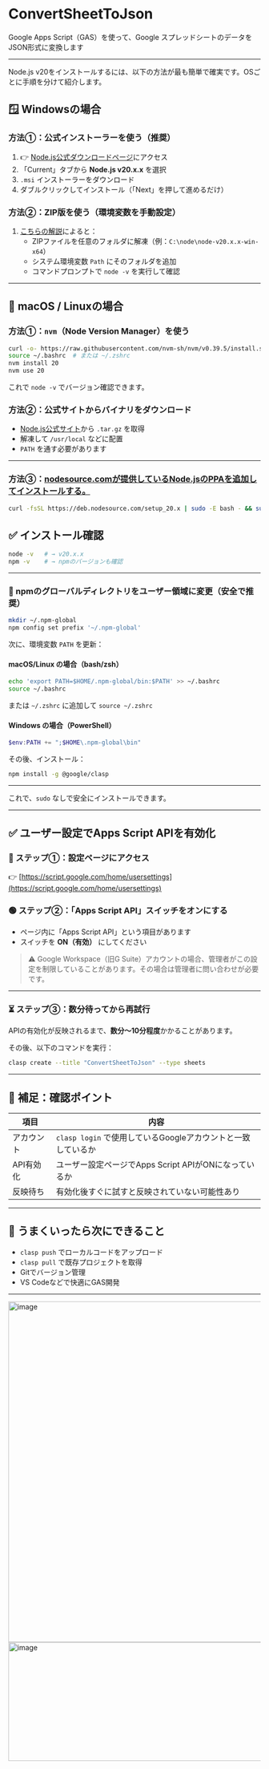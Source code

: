# ConvertSheetToJson

Google Apps Script（GAS）を使って、Google スプレッドシートのデータをJSON形式に変換します

---

Node.js v20をインストールするには、以下の方法が最も簡単で確実です。OSごとに手順を分けて紹介します。


## 🪟 Windowsの場合

### 方法①：公式インストーラーを使う（推奨）

1. 👉 [Node.js公式ダウンロードページ](https://nodejs.org/en/download)にアクセス
2. 「Current」タブから **Node.js v20.x.x** を選択
3. `.msi` インストーラーをダウンロード
4. ダブルクリックしてインストール（「Next」を押して進めるだけ）

### 方法②：ZIP版を使う（環境変数を手動設定）

1. [こちらの解説](https://www.flavor-of-life.com/entry/how_to_nodejs18_20_zip_install)によると：
   - ZIPファイルを任意のフォルダに解凍（例：`C:\node\node-v20.x.x-win-x64`）
   - システム環境変数 `Path` にそのフォルダを追加
   - コマンドプロンプトで `node -v` を実行して確認

---

## 🐧 macOS / Linuxの場合

### 方法①：`nvm`（Node Version Manager）を使う

```bash
curl -o- https://raw.githubusercontent.com/nvm-sh/nvm/v0.39.5/install.sh | bash
source ~/.bashrc  # または ~/.zshrc
nvm install 20
nvm use 20
```

これで `node -v` でバージョン確認できます。

### 方法②：公式サイトからバイナリをダウンロード

- [Node.js公式サイト](https://nodejs.org/en/download)から `.tar.gz` を取得
- 解凍して `/usr/local` などに配置
- `PATH` を通す必要があります

---

### 方法③：[nodesource.comが提供しているNode.jsのPPAを追加してインストールする。 ](https://redj.hatenablog.com/entry/2024/02/20/011007)

```bash
curl -fsSL https://deb.nodesource.com/setup_20.x | sudo -E bash - && sudo apt-get install -y nodejs
```

## ✅ インストール確認

```bash
node -v   # → v20.x.x
npm -v    # → npmのバージョンも確認
```

---


### 🥈 npmのグローバルディレクトリをユーザー領域に変更（安全で推奨）

```bash
mkdir ~/.npm-global
npm config set prefix '~/.npm-global'
```

次に、環境変数 `PATH` を更新：

#### macOS/Linux の場合（bash/zsh）

```bash
echo 'export PATH=$HOME/.npm-global/bin:$PATH' >> ~/.bashrc
source ~/.bashrc
```

または `~/.zshrc` に追加して `source ~/.zshrc`

#### Windows の場合（PowerShell）

```powershell
$env:PATH += ";$HOME\.npm-global\bin"
```

その後、インストール：

```bash
npm install -g @google/clasp
```

---


これで、`sudo` なしで安全にインストールできます。

---



## ✅ ユーザー設定でApps Script APIを有効化

### 🔧 ステップ①：設定ページにアクセス

👉 [https://script.google.com/home/usersettings](https://script.google.com/home/usersettings)

### 🟢 ステップ②：「Apps Script API」スイッチをオンにする

- ページ内に「Apps Script API」という項目があります
- スイッチを **ON（有効）** にしてください

> ⚠️ Google Workspace（旧G Suite）アカウントの場合、管理者がこの設定を制限していることがあります。その場合は管理者に問い合わせが必要です。

---

### ⏳ ステップ③：数分待ってから再試行

APIの有効化が反映されるまで、**数分〜10分程度**かかることがあります。

その後、以下のコマンドを実行：

```bash
clasp create --title "ConvertSheetToJson" --type sheets
```

---

## 🧭 補足：確認ポイント

| 項目 | 内容 |
|------|------|
| アカウント | `clasp login` で使用しているGoogleアカウントと一致しているか |
| API有効化 | ユーザー設定ページでApps Script APIがONになっているか |
| 反映待ち | 有効化後すぐに試すと反映されていない可能性あり |

---

## 🎯 うまくいったら次にできること

- `clasp push` でローカルコードをアップロード
- `clasp pull` で既存プロジェクトを取得
- Gitでバージョン管理
- VS Codeなどで快適にGAS開発

---

<img width="831" height="680" alt="image" src="https://github.com/user-attachments/assets/f28936e9-1055-4a51-a2af-19afb351e501" />

<img width="596" height="237" alt="image" src="https://github.com/user-attachments/assets/d1adc949-5fc7-434c-957e-b170f706f7f4" />

